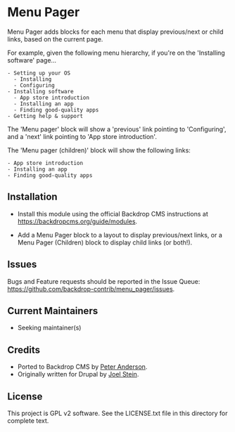 Menu Pager
==========

Menu Pager adds blocks for each menu that display previous/next or child links,
based on the current page.

For example, given the following menu hierarchy, if you're on the 'Installing
software' page...

```
- Setting up your OS
  - Installing
  - Configuring
- Installing software
  - App store introduction
  - Installing an app
  - Finding good-quality apps
- Getting help & support
```

The 'Menu pager' block will show a 'previous' link pointing to 'Configuring',
and a 'next' link pointing to 'App store introduction'.

The 'Menu pager (children)' block will show the following links:

```
- App store introduction
- Installing an app
- Finding good-quality apps
```

Installation
------------

- Install this module using the official Backdrop CMS instructions at
  https://backdropcms.org/guide/modules.

- Add a Menu Pager block to a layout to display previous/next links, or a Menu
  Pager (Children) block to display child links (or both!).

Issues
------

Bugs and Feature requests should be reported in the Issue Queue:
https://github.com/backdrop-contrib/menu_pager/issues.

Current Maintainers
-------------------

- Seeking maintainer(s)

Credits
-------

- Ported to Backdrop CMS by [Peter Anderson](https://github.com/BWPanda).
- Originally written for Drupal by [Joel Stein](https://www.drupal.org/u/joelstein).

License
-------

This project is GPL v2 software.
See the LICENSE.txt file in this directory for complete text.
